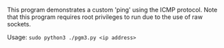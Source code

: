 This program demonstrates a custom 'ping' using the ICMP protocol. Note that this program requires root privileges to run due to the use of raw sockets.

Usage: ```sudo python3 ./pgm3.py <ip address>```
